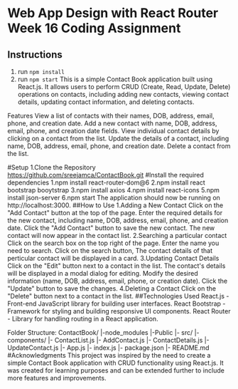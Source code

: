 <!-- 
    Copyright (c) 2023 Promineo Tech
    Author:  Promineo Tech Academic Team
    Subject: React Router Boiler Plate
  ------------------------------------------->
  
# Web App Design with React Router Week 16 Coding Assignment

## Instructions 

1. run ```npm install```
2. run ```npm start```
This is a simple Contact Book application built using React.js. It allows users to perform CRUD (Create, Read, Update, Delete) operations on contacts, including adding new contacts, viewing contact details, updating contact information, and deleting contacts.

Features
View a list of contacts with their names, DOB, address, email, phone, and creation date.
Add a new contact with name, DOB, address, email, phone, and creation date fields.
View individual contact details by clicking on a contact from the list.
Update the details of a contact, including name, DOB, address, email, phone, and creation date.
Delete a contact from the list.

#Setup
1.Clone the Repository
https://github.com/sreejamca/ContactBook.git
#Install the required dependencies
1.npm install react-router-dom@6
2.npm install react bootstrap booytstrap
3.npm install axios
4.npm install react-icons
5.npm install json-server
6.npm start
The application should now be running on http://localhost:3000.
##How to Use
1.Adding a New Contact
     Click on the "Add Contact" button at the top of the page.
     Enter the required details for the new contact, including name, DOB, address, email, phone, and creation date.
     Click the "Add Contact" button to save the new contact.
     The new contact will now appear in the contact list.
2.Searching a particular contact
     Click on the search box on the top right of the page.
     Enter the name you need to search.
     Click on the search button,
     The contact details of that perticular contact will be displayed in a card.
3.Updating Contact Details
     Click on the "Edit" button next to a contact in the list.
     The contact's details will be displayed in a modal dialog for editing.
     Modify the desired information (name, DOB, address, email, phone, or creation date).
     Click the "Update" button to save the changes.
4.Deleting a Contact
     Click on the "Delete" button next to a contact in the list.
##Technologies Used
React.js - Front-end JavaScript library for building user interfaces.
React Bootstrap - Framework for styling and building responsive UI components.
React Router - Library for handling routing in a React application.

Folder Structure:
ContactBook/
  |-node_modules
  |-Public
  |- src/
     |- components/
        |- ContactList.js
        |- AddContact.js
        |- ContactDetails.js
        |- UpdateContact.js
     |- App.js
     |- index.js
  |- package.json
  |- README.md
#Acknowledgments
This project was inspired by the need to create a simple Contact Book application with CRUD functionality using React.js. It was created for learning purposes and can be extended further to include more features and improvements.
